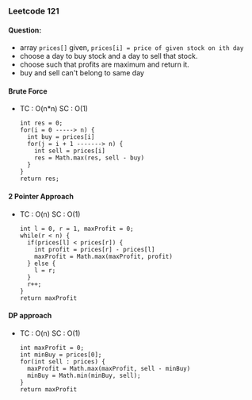 ### Leetcode 121
#### Question:
- array `prices[]` given, `prices[i] = price of given stock on ith day`
- choose a day to buy stock and a day to sell that stock.
- choose such that profits are maximum and return it.
- buy and sell can't belong to same day
#### Brute Force
- TC : O(n*n) SC : O(1)
  ```
  int res = 0;
  for(i = 0 -----> n) {
    int buy = prices[i]
    for(j = i + 1 -------> n) {
      int sell = prices[i]
      res = Math.max(res, sell - buy)
    }
  }
  return res;
  ```
#### 2 Pointer Approach
- TC : O(n) SC : O(1)
  ```
  int l = 0, r = 1, maxProfit = 0;
  while(r < n) {
    if(prices[l] < prices[r]) {
      int profit = prices[r] - prices[l]
      maxProfit = Math.max(maxProfit, profit)
    } else {
      l = r;
    }
    r++;
  }
  return maxProfit
  ```
#### DP approach
- TC : O(n) SC : O(1)
  ```
  int maxProfit = 0;
  int minBuy = prices[0];
  for(int sell : prices) {
    maxProfit = Math.max(maxProfit, sell - minBuy)
    minBuy = Math.min(minBuy, sell);
  }
  return maxProfit
  ```
